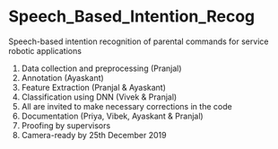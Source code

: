 # Speech_Based_Intention_Recog
Speech-based intention recognition of parental commands for service robotic applications </br>
1. Data collection and preprocessing (Pranjal)</br>
2. Annotation (Ayaskant)</br>
3. Feature Extraction (Pranjal & Ayaskant)</br>
4. Classification using DNN (Vivek & Pranjal)</br>
5. All are invited to make necessary corrections in the code</br>
6. Documentation (Priya, Vibek, Ayaskant & Pranjal)</br>
7. Proofing by supervisors</br>
8. Camera-ready by 25th December 2019</br>

